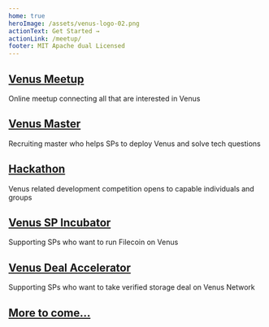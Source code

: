 ```yaml
---
home: true
heroImage: /assets/venus-logo-02.png
actionText: Get Started →
actionLink: /meetup/
footer: MIT Apache dual Licensed 
---
```


<div class="features">
  <div class="feature">
    <a href="/meetup"><h2>Venus Meetup</h2></a>
    <p>Online meetup connecting all that are interested in Venus</p>
  </div>
  <div class="feature">
    <a href="/master"><h2>Venus Master</h2></a>
    <p>Recruiting master who helps SPs to deploy Venus and solve tech questions</p>
  </div>
  
  <div class="feature">
    <a href="/hackathon"><h2>Hackathon</h2></a>
    <p>Venus related development competition opens to capable individuals and groups</p>
  </div>

  <div class="feature">
    <a href="/incubator"><h2>Venus SP Incubator</h2></a>
    <p>Supporting SPs who want to run Filecoin on Venus</p>
  </div>

  <div class="feature">
    <a href="/accelerator"><h2>Venus Deal Accelerator</h2></a>
    <p>Supporting SPs who want to take verified storage deal on Venus Network</p>
  </div>
  
   <div class="feature">
    <a href="/contact"><h2>More to come...</h2></a>
  </div>
</div>
